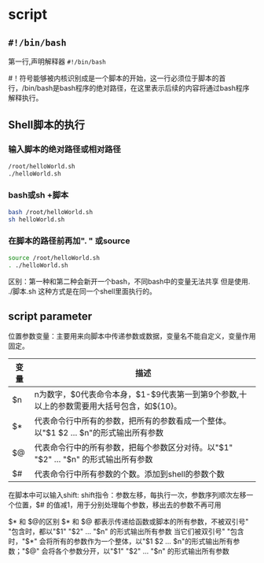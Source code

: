 # script


## `#!/bin/bash`
第一行,声明解释器
`#!/bin/bash`

#！符号能够被内核识别成是一个脚本的开始，这一行必须位于脚本的首行，/bin/bash是bash程序的绝对路径，在这里表示后续的内容将通过bash程序解释执行。

## Shell脚本的执行
### 输入脚本的绝对路径或相对路径
```sh
/root/helloWorld.sh
./helloWorld.sh
```

### bash或sh +脚本
```sh
bash /root/helloWorld.sh
sh helloWorld.sh
```
### 在脚本的路径前再加". " 或source
```sh
source /root/helloWorld.sh
. ./helloWorld.sh
```

区别：第一种和第二种会新开一个bash，不同bash中的变量无法共享
但是使用. ./脚本.sh 这种方式是在同一个shell里面执行的。


## script parameter
位置参数变量：主要用来向脚本中传递参数或数据，变量名不能自定义，变量作用固定。

变量|描述
--|--
\$n|n为数字，\$0代表命令本身，\$1-$9代表第一到第9个参数,十以上的参数需要用大括号包含，如\${10}。
\$*|代表命令行中所有的参数，把所有的参数看成一个整体。以"$1 $2 … $n"的形式输出所有参数
$@|代表命令行中的所有参数，把每个参数区分对待。以"$1" "$2" … "$n" 的形式输出所有参数
$#|代表命令行中所有参数的个数。添加到shell的参数个数


在脚本中可以输入shift:
shift指令：参数左移，每执行一次，参数序列顺次左移一个位置，$# 的值减1，用于分别处理每个参数，移出去的参数不再可用


$* 和 $@的区别
$* 和 $@ 都表示传递给函数或脚本的所有参数，不被双引号" "包含时，都以"$1" "$2" … "$n" 的形式输出所有参数
当它们被双引号" "包含时，"$*" 会将所有的参数作为一个整体，以"$1 $2 … $n"的形式输出所有参数；"$@" 会将各个参数分开，以"$1" "$2" … "$n" 的形式输出所有参数




